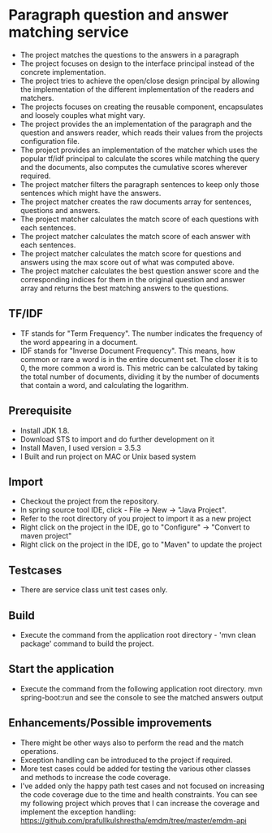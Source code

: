# Paragraph question and answer matching service

* The project matches the questions to the answers in a paragraph
* The project focuses on design to the interface principal instead of the concrete implementation.
* The project tries to achieve the open/close design principal by allowing the implementation of the different implementation
  of the readers and matchers.
* The projects focuses on creating the reusable component, encapsulates and loosely couples what might vary. 
* The project provides the an implementation of the paragraph and the question and answers reader, which reads their values from the 
  projects configuration file.
* The project provides an implementation of the matcher which uses the popular tf/idf principal to calculate the scores while matching the 
   query and the documents, also computes the cumulative scores wherever required.
* The project matcher filters the paragraph sentences to keep only those sentences which might have the answers.
* The project matcher creates the raw documents array for sentences, questions and answers.
* The project matcher calculates the match score of each questions with each sentences.
* The project matcher calculates the match score of each answer with each sentences.
* The project matcher calculates the match score for questions and answers using the max score out of what was computed above.
* The project matcher calculates the best question answer score and the corresponding indices for them in the original question 
  and answer array and returns the best matching answers to the questions.
  
## TF/IDF
 * TF stands for "Term Frequency". The number indicates the frequency of the word appearing in a document.
 * IDF stands for "Inverse Document Frequency". This means, how common or rare a word is in the entire document set. The closer it is to 0,      	the more common a word is. This metric can be calculated by taking the total number of documents, dividing it by the number of documents 	that contain a word, and calculating the logarithm. 

## Prerequisite
* Install JDK 1.8.
* Download STS to import and do further development on it
* Install Maven, I used version = 3.5.3
* I Built and run project on MAC or Unix based system 

## Import

* Checkout the project from the repository.
* In spring source tool IDE, click - File -> New -> "Java Project".
* Refer to the root directory of you project to import it as a new project
* Right click on the project in the IDE, go to "Configure" -> "Convert to maven project"
* Right click on the project in the IDE, go to "Maven" to update the project

## Testcases

* There are service class unit test cases only.

## Build

* Execute the command from the application root directory - 'mvn clean package' command to build the project.

## Start the application

* Execute the command from the following application root directory.
 mvn spring-boot:run and see the console to see the matched answers output

## Enhancements/Possible improvements

* There might be other ways also to perform the read and the match operations.
* Exception handling can be introduced to the project if required.
* More test cases could be added for testing the various other classes and methods to increase the code coverage.
* I've added only the happy path test cases and not focused on increasing the code coverage due to the time and health constraints. You can see my following project which proves that I can increase the coverage and implement the exception handling:
https://github.com/prafullkulshrestha/emdm/tree/master/emdm-api
